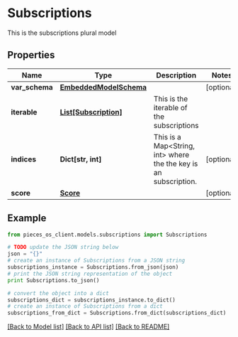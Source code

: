 # Subscriptions

This is the subscriptions plural model

## Properties
Name | Type | Description | Notes
------------ | ------------- | ------------- | -------------
**var_schema** | [**EmbeddedModelSchema**](EmbeddedModelSchema.md) |  | [optional] 
**iterable** | [**List[Subscription]**](Subscription.md) | This is the iterable of the subscriptions | 
**indices** | **Dict[str, int]** | This is a Map&lt;String, int&gt; where the the key is an subscription. | [optional] 
**score** | [**Score**](Score.md) |  | [optional] 

## Example

```python
from pieces_os_client.models.subscriptions import Subscriptions

# TODO update the JSON string below
json = "{}"
# create an instance of Subscriptions from a JSON string
subscriptions_instance = Subscriptions.from_json(json)
# print the JSON string representation of the object
print Subscriptions.to_json()

# convert the object into a dict
subscriptions_dict = subscriptions_instance.to_dict()
# create an instance of Subscriptions from a dict
subscriptions_from_dict = Subscriptions.from_dict(subscriptions_dict)
```
[[Back to Model list]](../README.md#documentation-for-models) [[Back to API list]](../README.md#documentation-for-api-endpoints) [[Back to README]](../README.md)


